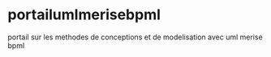 # portailumlmerisebpml
portail  sur les methodes de conceptions et de modelisation avec uml merise bpml
